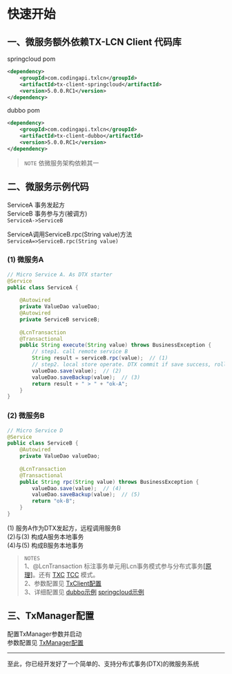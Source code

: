 # 快速开始

## 一、微服务额外依赖TX-LCN Client 代码库

springcloud pom
```xml
<dependency>
    <groupId>com.codingapi.txlcn</groupId>
    <artifactId>tx-client-springcloud</artifactId>
    <version>5.0.0.RC1</version>
</dependency>
```
dubbo pom
```xml
<dependency>
    <groupId>com.codingapi.txlcn</groupId>
    <artifactId>tx-client-dubbo</artifactId>
    <version>5.0.0.RC1</version>
</dependency>
```
> `NOTE` 依微服务架构依赖其一

## 二、微服务示例代码

ServiceA 事务发起方   
ServiceB 事务参与方(被调方)  
`ServiceA->ServiceB`

ServiceA调用ServiceB.rpc(String value)方法   
`ServiceA=>ServiceB.rpc(String value) `


### (1) 微服务A
```java
// Micro Service A. As DTX starter
@Service
public class ServiceA {
    
    @Autowired
    private ValueDao valueDao;
    @Autowired
    private ServiceB serviceB;
    
    @LcnTransaction
    @Transactional
    public String execute(String value) throws BusinessException {
        // step1. call remote service B
        String result = serviceB.rpc(value);  // (1)
        // step2. local store operate. DTX commit if save success, rollback if not.
        valueDao.save(value);  // (2)
        valueDao.saveBackup(value);  // (3)
        return result + " > " + "ok-A";
    }
}
```
### (2) 微服务B
```java
// Micro Service D
@Service
public class ServiceB {
    @Autowired
    private ValueDao valueDao;
    
    @LcnTransaction
    @Transactional
    public String rpc(String value) throws BusinessException {
        valueDao.save(value);  // (4)
        valueDao.saveBackup(value);  // (5)
        return "ok-B";
    }
}
```

(1) 服务A作为DTX发起方，远程调用服务B  
(2)与(3) 构成A服务本地事务  
(4)与(5) 构成B服务本地事务  

>`NOTES`  
1、@LcnTransaction 
标注事务单元用Lcn事务模式参与分布式事务[[原理]](principle/lcn.html)。还有 
[TXC](principle/txc.html)  [TCC](principle/tcc.html) 模式。  
2、参数配置见 [TxClient配置](setting/client.html)    
3、详细配置见 [dubbo示例](demo/dubbo.html)  [springcloud示例](demo/springcloud.html)

## 三、TxManager配置

配置TxManager参数并启动     
参数配置见 [TxManager配置](setting/manager.html)

----------------------
至此，你已经开发好了一个简单的、支持分布式事务(DTX)的微服务系统